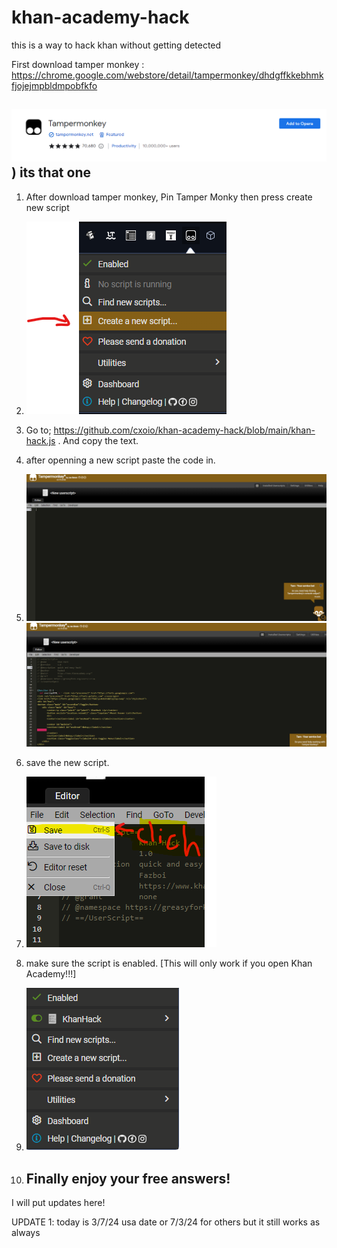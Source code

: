 # khan-academy-hack
this is a way to hack khan without getting detected

First download tamper monkey : https://chrome.google.com/webstore/detail/tampermonkey/dhdgffkkebhmkfjojejmpbldmpobfkfo

![](https://github.com/cxoio/khan-academy-hack/blob/main/images/tamper-monkey.png))
its that one
----------------------------------------------------------------------------------------------------------------------------------------------
1. After download tamper monkey, Pin Tamper Monky then press create new script
2. ![](https://github.com/cxoio/khan-academy-hack/blob/main/images/Screenshot%202023-09-12%20201217.png)
3. Go to; https://github.com/cxoio/khan-academy-hack/blob/main/khan-hack.js . And copy the text.
4. after openning a new script paste the code in.
5.  ![](https://github.com/cxoio/khan-academy-hack/blob/main/images/newscript-tamper.png) ![](https://github.com/cxoio/khan-academy-hack/blob/main/images/Screenshot%202023-09-12%20194945.png)
6.  save the new script.
7.   ![](https://github.com/cxoio/khan-academy-hack/blob/main/images/temper-save.png)
8.  make sure the script is enabled. [This will only work if you open Khan Academy!!!]



   
9.  
   ![](https://github.com/cxoio/khan-academy-hack/blob/main/images/Screenshot%202023-09-12%20200207.png)

10. Finally enjoy your free answers!
    --------------------------------------------------------------------------------------------------------------------------------------------
I will put updates here!

UPDATE 1: today is 3/7/24 usa date or 7/3/24 for others but it still works as always
